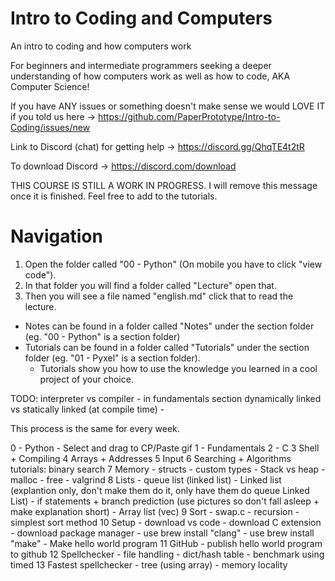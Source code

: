# Intro to Coding and Computers
An intro to coding and how computers work

For beginners and intermediate programmers seeking a deeper understanding of how computers work as well as how to code, AKA Computer Science!

If you have ANY issues or something doesn't make sense we would LOVE IT if you told us here -> https://github.com/PaperPrototype/Intro-to-Coding/issues/new

Link to Discord (chat) for getting help -> https://discord.gg/QhqTE4t2tR

To download Discord -> https://discord.com/download

THIS COURSE IS STILL A WORK IN PROGRESS. I will remove this message once it is finished. Feel free to add to the tutorials. 

# Navigation
1. Open the folder called "00 - Python" (On mobile you have to click "view code").
2. In that folder you will find a folder called "Lecture" open that.
3. Then you will see a file named "english.md" click that to read the lecture.

- Notes can be found in a folder called "Notes" under the section folder (eg. "00 - Python" is a section folder)
- Tutorials can be found in a folder called "Tutorials" under the section folder (eg. "01 - Pyxel" is a section folder).
    - Tutorials show you how to use the knowledge you learned in a cool project of your choice.

TODO:
interpreter vs compiler - in fundamentals section
dynamically linked vs statically linked (at compile time) - 

This process is the same for every week.

0 - Python
	- Select and drag to CP/Paste gif
1 - Fundamentals
2 - C
3 Shell + Compiling
4 Arrays + Addresses
5 Input
6 Searching + Algorithms
	tutorials: binary search
7 Memory
	- structs
	- custom types
	- Stack vs heap
	- malloc
	- free
	- valgrind
8 Lists
	- queue list (linked list)
	- Linked list (explantion only, don't make them do it, only have them do queue Linked List)
	- if statements + branch prediction (use pictures so don't fall asleep + make explanation short)
	- Array list (vec)
9 Sort
	- swap.c
	- recursion
	- simplest sort method
10 Setup
	- download vs code
	- download C extension
	- download package manager
		- use brew install "clang"
		- use brew install "make"
	- Make hello world program
11 GitHub
	- publish hello world program to github
12 Spellchecker
	- file handling
	- dict/hash table
	- benchmark using timed
13 Fastest spellchecker
	- tree (using array)
	- memory locality